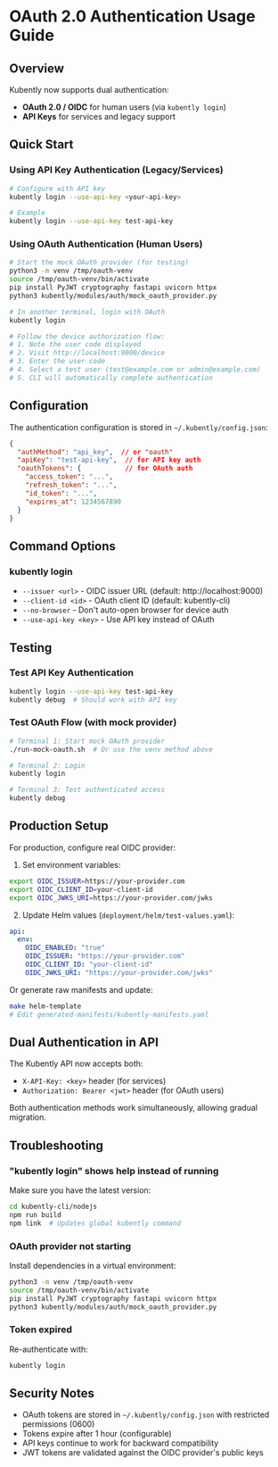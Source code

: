 # OAuth 2.0 Authentication Usage Guide

## Overview
Kubently now supports dual authentication:
- **OAuth 2.0 / OIDC** for human users (via `kubently login`)
- **API Keys** for services and legacy support

## Quick Start

### Using API Key Authentication (Legacy/Services)
```bash
# Configure with API key
kubently login --use-api-key <your-api-key>

# Example
kubently login --use-api-key test-api-key
```

### Using OAuth Authentication (Human Users)
```bash
# Start the mock OAuth provider (for testing)
python3 -m venv /tmp/oauth-venv
source /tmp/oauth-venv/bin/activate
pip install PyJWT cryptography fastapi uvicorn httpx
python3 kubently/modules/auth/mock_oauth_provider.py

# In another terminal, login with OAuth
kubently login

# Follow the device authorization flow:
# 1. Note the user code displayed
# 2. Visit http://localhost:9000/device
# 3. Enter the user code
# 4. Select a test user (test@example.com or admin@example.com)
# 5. CLI will automatically complete authentication
```

## Configuration

The authentication configuration is stored in `~/.kubently/config.json`:

```json
{
  "authMethod": "api_key",  // or "oauth"
  "apiKey": "test-api-key",  // for API key auth
  "oauthTokens": {           // for OAuth auth
    "access_token": "...",
    "refresh_token": "...",
    "id_token": "...",
    "expires_at": 1234567890
  }
}
```

## Command Options

### kubently login
- `--issuer <url>` - OIDC issuer URL (default: http://localhost:9000)
- `--client-id <id>` - OAuth client ID (default: kubently-cli)
- `--no-browser` - Don't auto-open browser for device auth
- `--use-api-key <key>` - Use API key instead of OAuth

## Testing

### Test API Key Authentication
```bash
kubently login --use-api-key test-api-key
kubently debug  # Should work with API key
```

### Test OAuth Flow (with mock provider)
```bash
# Terminal 1: Start mock OAuth provider
./run-mock-oauth.sh  # Or use the venv method above

# Terminal 2: Login
kubently login

# Terminal 3: Test authenticated access
kubently debug
```

## Production Setup

For production, configure real OIDC provider:

1. Set environment variables:
```bash
export OIDC_ISSUER=https://your-provider.com
export OIDC_CLIENT_ID=your-client-id
export OIDC_JWKS_URI=https://your-provider.com/jwks
```

2. Update Helm values (`deployment/helm/test-values.yaml`):
```yaml
api:
  env:
    OIDC_ENABLED: "true"
    OIDC_ISSUER: "https://your-provider.com"
    OIDC_CLIENT_ID: "your-client-id"
    OIDC_JWKS_URI: "https://your-provider.com/jwks"
```

Or generate raw manifests and update:
```bash
make helm-template
# Edit generated-manifests/kubently-manifests.yaml
```

## Dual Authentication in API

The Kubently API now accepts both:
- `X-API-Key: <key>` header (for services)
- `Authorization: Bearer <jwt>` header (for OAuth users)

Both authentication methods work simultaneously, allowing gradual migration.

## Troubleshooting

### "kubently login" shows help instead of running
Make sure you have the latest version:
```bash
cd kubently-cli/nodejs
npm run build
npm link  # Updates global kubently command
```

### OAuth provider not starting
Install dependencies in a virtual environment:
```bash
python3 -m venv /tmp/oauth-venv
source /tmp/oauth-venv/bin/activate
pip install PyJWT cryptography fastapi uvicorn httpx
python3 kubently/modules/auth/mock_oauth_provider.py
```

### Token expired
Re-authenticate with:
```bash
kubently login
```

## Security Notes

- OAuth tokens are stored in `~/.kubently/config.json` with restricted permissions (0600)
- Tokens expire after 1 hour (configurable)
- API keys continue to work for backward compatibility
- JWT tokens are validated against the OIDC provider's public keys